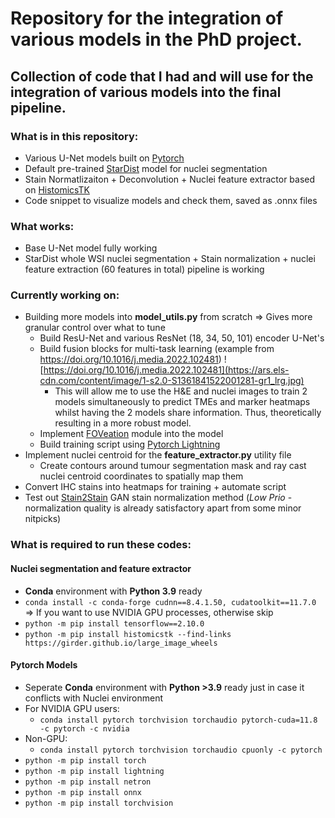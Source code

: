 # Repository for the integration of various models in the PhD project.
## Collection of code that I had and will use for the integration of various models into the final pipeline.
### What is in this repository:
- Various U-Net models built on [Pytorch](https://pytorch.org/docs/stable/index.html)
- Default pre-trained [StarDist](https://github.com/stardist/stardist) model for nuclei segmentation
- Stain Normatlizaiton + Deconvolution + Nuclei feature extractor based on [HistomicsTK](https://digitalslidearchive.github.io/HistomicsTK/index.html)
- Code snippet to visualize models and check them, saved as .onnx files
### What works:
- Base U-Net model fully working
- StarDist whole WSI nuclei segmentation + Stain normalization + nuclei feature extraction (60 features in total) pipeline is working
### Currently working on:
- Building more models into __model_utils.py__ from scratch => Gives more granular control over what to tune 
    - Build ResU-Net and various ResNet (18, 34, 50, 101) encoder U-Net's
    - Build fusion blocks for multi-task learning (example from https://doi.org/10.1016/j.media.2022.102481)
    ![https://doi.org/10.1016/j.media.2022.102481](https://ars.els-cdn.com/content/image/1-s2.0-S1361841522001281-gr1_lrg.jpg)
        - This will allow me to use the H&E and nuclei images to train 2 models simultaneously to predict TMEs and marker heatmaps whilst having the 2 models share information. Thus, theoretically resulting in a more robust model. 
    - Implement [FOVeation](https://github.com/lxasqjc/Foveation-Segmentation) module into the model  
    - Build training script using [Pytorch Lightning](https://lightning.ai/pytorch-lightning)
- Implement nuclei centroid for the __feature_extractor.py__ utility file
    - Create contours around tumour segmentation mask and ray cast nuclei centroid coordinates to spatially map them
- Convert IHC stains into heatmaps for training + automate script
- Test out [Stain2Stain](https://github.com/pegahs1993/Stain-to-Stain-Translation) GAN stain normalization method (_Low Prio_ - normalization quality is already satisfactory apart from some minor nitpicks)
### What is required to run these codes:
#### Nuclei segmentation and feature extractor
- __Conda__ environment with __Python 3.9__ ready
- ```conda install -c conda-forge cudnn==8.4.1.50, cudatoolkit==11.7.0``` => If you want to use NVIDIA GPU processes, otherwise skip
- ```python -m pip install tensorflow==2.10.0```
- ```python -m pip install histomicstk --find-links https://girder.github.io/large_image_wheels```

#### Pytorch Models
- Seperate __Conda__ environment with __Python >3.9__ ready just in case it conflicts with Nuclei environment
- For NVIDIA GPU users:
    - ```conda install pytorch torchvision torchaudio pytorch-cuda=11.8 -c pytorch -c nvidia```
- Non-GPU:
    - ```conda install pytorch torchvision torchaudio cpuonly -c pytorch```
- ```python -m pip install torch```
- ```python -m pip install lightning```
- ```python -m pip install netron```
- ```python -m pip install onnx```
- ```python -m pip install torchvision```
 

